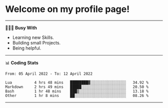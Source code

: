 # Welcome on my profile page!
<!-- print(("dralla"[::-1]+"s").capitalize()) -->

---
👨🏻‍💻 **Busy With**
* Learning new Skills.
* Building small Projects.
* Being helpful.

---
📊 **Coding Stats**
<!--START_SECTION:waka-->

```text
From: 05 April 2022 - To: 12 April 2022

Lua          4 hrs 48 mins   ████████▓░░░░░░░░░░░░░░░░   34.92 %
Markdown     2 hrs 49 mins   █████░░░░░░░░░░░░░░░░░░░░   20.50 %
Bash         1 hr 48 mins    ███▒░░░░░░░░░░░░░░░░░░░░░   13.18 %
Other        1 hr 8 mins     ██░░░░░░░░░░░░░░░░░░░░░░░   08.26 %
```

<!--END_SECTION:waka-->
---

